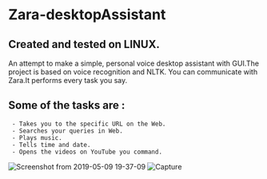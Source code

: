 # Zara-desktopAssistant
## Created and tested on LINUX.
An attempt to make a simple, personal voice desktop assistant with GUI.The project is based on voice recognition and NLTK.
You can communicate with Zara.It performs every task you say.
## Some of the tasks are :
     - Takes you to the specific URL on the Web.
     - Searches your queries in Web.
     - Plays music.
     - Tells time and date.
     - Opens the videos on YouTube you command.
   

![Screenshot from 2019-05-09 19-37-09](https://user-images.githubusercontent.com/37541022/57461169-27cd4100-7294-11e9-9c48-c09483a07a1e.png)
![Capture](https://user-images.githubusercontent.com/37541022/57461366-809cd980-7294-11e9-9240-554274024109.PNG)
